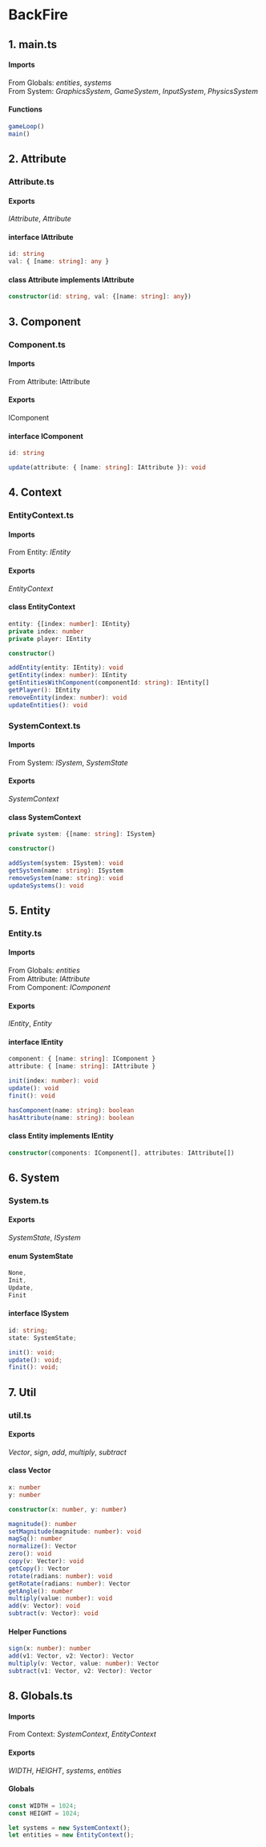 # BackFire
## 1. main.ts
#### Imports
From Globals: *entities*, *systems*  
From System: *GraphicsSystem*, *GameSystem*, *InputSystem*, *PhysicsSystem*

#### Functions
```typescript
gameLoop()
main()
```

## 2. Attribute
### Attribute.ts
#### Exports
*IAttribute*, *Attribute*

#### __interface__ IAttribute
```typescript
id: string
val: { [name: string]: any }
```

#### __class__ Attribute implements IAttribute
```typescript
constructor(id: string, val: {[name: string]: any})
```

## 3. Component
### Component.ts
#### Imports
From Attribute: IAttribute

#### Exports
IComponent

#### __interface__ IComponent
```typescript
id: string

update(attribute: { [name: string]: IAttribute }): void
```

## 4. Context
### EntityContext.ts

#### Imports
From Entity: *IEntity*

#### Exports
*EntityContext*

#### __class__ EntityContext
```typescript
entity: {[index: number]: IEntity}  
private index: number  
private player: IEntity

constructor()

addEntity(entity: IEntity): void
getEntity(index: number): IEntity
getEntitiesWithComponent(componentId: string): IEntity[]
getPlayer(): IEntity
removeEntity(index: number): void
updateEntities(): void
```
### SystemContext.ts

#### Imports
From System: *ISystem*, *SystemState*

#### Exports
*SystemContext*

#### __class__ SystemContext
```typescript
private system: {[name: string]: ISystem}

constructor()

addSystem(system: ISystem): void
getSystem(name: string): ISystem
removeSystem(name: string): void
updateSystems(): void
```

## 5. Entity
### Entity.ts
#### Imports
From Globals: *entities*  
From Attribute: *IAttribute*  
From Component: *IComponent*

#### Exports
*IEntity*, *Entity*

#### __interface__ IEntity
```typescript
component: { [name: string]: IComponent }
attribute: { [name: string]: IAttribute }

init(index: number): void
update(): void
finit(): void

hasComponent(name: string): boolean
hasAttribute(name: string): boolean
```
#### __class__ Entity implements IEntity
```typescript
constructor(components: IComponent[], attributes: IAttribute[])
```

## 6. System
### System.ts

#### Exports
*SystemState*, *ISystem*

#### __enum__ SystemState
```typescript
None,
Init,
Update,
Finit
```
#### __interface__ ISystem
```typescript
id: string;
state: SystemState;

init(): void;
update(): void;
finit(): void;
```
## 7. Util
### util.ts
#### Exports
*Vector*, *sign*, *add*, *multiply*, *subtract*
#### __class__ Vector
```typescript
x: number
y: number

constructor(x: number, y: number)

magnitude(): number
setMagnitude(magnitude: number): void
magSq(): number
normalize(): Vector
zero(): void
copy(v: Vector): void
getCopy(): Vector
rotate(radians: number): void
getRotate(radians: number): Vector
getAngle(): number
multiply(value: number): void
add(v: Vector): void
subtract(v: Vector): void
```
#### Helper Functions
```typescript
sign(x: number): number
add(v1: Vector, v2: Vector): Vector
multiply(v: Vector, value: number): Vector
subtract(v1: Vector, v2: Vector): Vector
```
## 8. Globals.ts
#### Imports
From Context: *SystemContext*, *EntityContext*
#### Exports
*WIDTH*, *HEIGHT*, *systems*, *entities*
#### Globals
```typescript
const WIDTH = 1024;
const HEIGHT = 1024;

let systems = new SystemContext();
let entities = new EntityContext();
```
